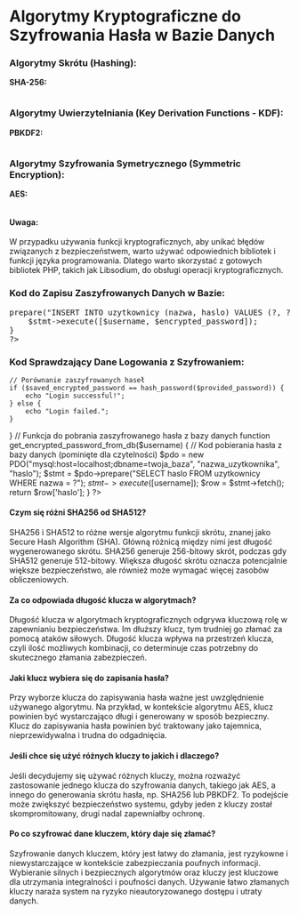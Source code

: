 <h1>﻿Algorytmy Kryptograficzne do Szyfrowania Hasła w Bazie Danych</h1>

<h3>Algorytmy Skrótu (Hashing):</h3>
<p><b>SHA-256:</b></p>
<pre><?ph
function hash_password($password) {
    $hashed_password = hash('sha256', $password);
    return $hashed_password;
}
?></pre>
<h3>Algorytmy Uwierzytelniania (Key Derivation Functions - KDF):</h3>
<p><b>PBKDF2:</b></p>
<pre><?php
function hash_password_pbkdf2($password, $salt) {
    $key = hash_pbkdf2("sha256", $password, $salt, 100000, 32);
    return $key;
}
?></pre>
<h3>Algorytmy Szyfrowania Symetrycznego (Symmetric Encryption):</h3>
<p><b>AES:</b></p>
<pre><?php
function encrypt_password_aes($password, $key) {
    $cipher = "aes-256-cbc";
    $ivlen = openssl_cipher_iv_length($cipher);
    $iv = openssl_random_pseudo_bytes($ivlen);
    $encrypted_password = openssl_encrypt($password, $cipher, $key, 0, $iv);
    return $encrypted_password;
}
?></pre>


<h4>Uwaga:</h4>
W przypadku używania funkcji kryptograficznych, aby unikać błędów związanych z bezpieczeństwem, warto używać odpowiednich bibliotek i funkcji języka programowania. Dlatego warto skorzystać z gotowych bibliotek PHP, 
takich jak Libsodium, do obsługi operacji kryptograficznych.

<h3>Kod do Zapisu Zaszyfrowanych Danych w Bazie:</h3>
<pre><?php
// Przykładowy kod zapisu zaszyfrowanego hasła do bazy danych
function save_encrypted_password_to_db($username, $encrypted_password) {
    // Kod zapisu do bazy danych (pominięte dla czytelności)
    // Przy użyciu PDO do obsługi bazy danych, np. MySQL
    $pdo = new PDO("mysql:host=localhost;dbname=twoja_baza", "nazwa_uzytkownika", "haslo");
    $stmt = $pdo->prepare("INSERT INTO uzytkownicy (nazwa, haslo) VALUES (?, ?)");
    $stmt->execute([$username, $encrypted_password]);
}
?></pre>


<h3>Kod Sprawdzający Dane Logowania z Szyfrowaniem:</h3>
<pre><?php
// Przykładowy kod sprawdzający dane logowania z zaszyfrowanym hasłem
function check_login_credentials($username, $provided_password) {
    // Pobranie zapisanego zaszyfrowanego hasła z bazy danych
    $saved_encrypted_password = get_encrypted_password_from_db($username);

    // Porównanie zaszyfrowanych haseł
    if ($saved_encrypted_password == hash_password($provided_password)) {
        echo "Login successful!";
    } else {
        echo "Login failed.";
    }
}
// Funkcja do pobrania zaszyfrowanego hasła z bazy danych
function get_encrypted_password_from_db($username) {
    // Kod pobierania hasła z bazy danych (pominięte dla czytelności)
    $pdo = new PDO("mysql:host=localhost;dbname=twoja_baza", "nazwa_uzytkownika", "haslo");
    $stmt = $pdo->prepare("SELECT haslo FROM uzytkownicy WHERE nazwa = ?");
    $stmt->execute([$username]);
    $row = $stmt->fetch();
    return $row['haslo'];
}
?></pre>

<h4>Czym się różni SHA256 od SHA512?</h4>
SHA256 i SHA512 to różne wersje algorytmu funkcji skrótu, znanej jako Secure Hash Algorithm (SHA). Główną różnicą między nimi jest długość wygenerowanego skrótu. SHA256 generuje 256-bitowy skrót, podczas gdy SHA512 generuje 512-bitowy. Większa długość skrótu oznacza potencjalnie większe bezpieczeństwo, ale również może wymagać więcej zasobów obliczeniowych.

<h4>Za co odpowiada długość klucza w algorytmach?</h4>
Długość klucza w algorytmach kryptograficznych odgrywa kluczową rolę w zapewnianiu bezpieczeństwa. Im dłuższy klucz, tym trudniej go złamać za pomocą ataków siłowych. Długość klucza wpływa na przestrzeń klucza, czyli ilość możliwych kombinacji, co determinuje czas potrzebny do skutecznego złamania zabezpieczeń.

<h4>Jaki klucz wybiera się do zapisania hasła?</h4>
Przy wyborze klucza do zapisywania hasła ważne jest uwzględnienie używanego algorytmu. Na przykład, w kontekście algorytmu AES, klucz powinien być wystarczająco długi i generowany w sposób bezpieczny. Klucz do zapisywania hasła powinien być traktowany jako tajemnica, nieprzewidywalna i trudna do odgadnięcia.

<h4>Jeśli chce się użyć różnych kluczy to jakich i dlaczego?</h4>
Jeśli decydujemy się używać różnych kluczy, można rozważyć zastosowanie jednego klucza do szyfrowania danych, takiego jak AES, a innego do generowania skrótu hasła, np. SHA256 lub PBKDF2. To podejście może zwiększyć bezpieczeństwo systemu, gdyby jeden z kluczy został skompromitowany, drugi nadal zapewniałby ochronę.

<h4>Po co szyfrować dane kluczem, który daje się złamać?</h4>
Szyfrowanie danych kluczem, który jest łatwy do złamania, jest ryzykowne i niewystarczające w kontekście zabezpieczania poufnych informacji. Wybieranie silnych i bezpiecznych algorytmów oraz kluczy jest kluczowe dla utrzymania integralności i poufności danych. Używanie łatwo złamanych kluczy naraża system na ryzyko nieautoryzowanego dostępu i utraty danych.
